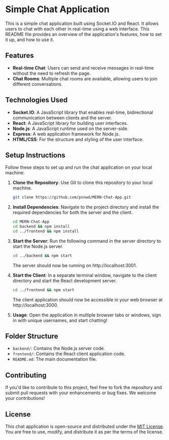 # Simple Chat Application

This is a simple chat application built using Socket.IO and React. It allows users to chat with each other in real-time using a web interface. This README file provides an overview of the application's features, how to set it up, and how to use it.

## Features

- **Real-time Chat**: Users can send and receive messages in real-time without the need to refresh the page.
- **Chat Rooms**: Multiple chat rooms are available, allowing users to join different conversations.

## Technologies Used

- **Socket.IO**: A JavaScript library that enables real-time, bidirectional communication between clients and the server.
- **React**: A JavaScript library for building user interfaces.
- **Node.js**: A JavaScript runtime used on the server-side.
- **Express**: A web application framework for Node.js.
- **HTML/CSS**: For the structure and styling of the user interface.

## Setup Instructions

Follow these steps to set up and run the chat application on your local machine:

1. **Clone the Repository**: Use Git to clone this repository to your local machine.

    ```bash
    git clone https://github.com/psnwd/MERN-Chat-App.git
    ``` 

2. **Install Dependencies**: Navigate to the project directory and install the required dependencies for both the server and the client.

    ```bash
    cd MERN-Chat-App
    cd backend && npm install
    cd ../frontend && npm install
    ```

3. **Start the Server**: Run the following command in the server directory to start the Node.js server.
    ```bash
    cd ../backend && npm start
    ```

    The server should now be running on http://localhost:3001.

4. **Start the Client**: In a separate terminal window, navigate to the client directory and start the React development server.
    ```bash
    cd ../frontend && npm start
    ```

    The client application should now be accessible in your web browser at http://localhost:3000.

5. **Usage**: Open the application in multiple browser tabs or windows, sign in with unique usernames, and start chatting!

## Folder Structure

- `backend/`: Contains the Node.js server code.
- `frontend/`: Contains the React client application code.
- `README.md`: The main documentation file.

## Contributing

If you'd like to contribute to this project, feel free to fork the repository and submit pull requests with your enhancements or bug fixes. We welcome your contributions!

## License

This chat application is open-source and distributed under the [MIT License](LICENSE). You are free to use, modify, and distribute it as per the terms of the license.



